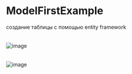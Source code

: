# ModelFirstExample
 создание таблицы с помощью entity framework
<br> <br> <br>
![image](https://github.com/fishman123456/ModelFirstExample/assets/106389581/6eb36114-e52c-46f0-bd9e-499649af1ce3)
<br> <br> <br>
![image](https://github.com/fishman123456/ModelFirstExample/assets/106389581/f80c2c61-c2a2-4079-afcf-7e8937367e9f)

